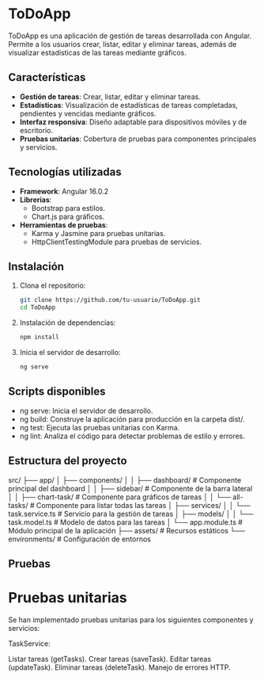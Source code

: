 # ToDoApp

ToDoApp es una aplicación de gestión de tareas desarrollada con Angular. Permite a los usuarios crear, listar, editar y eliminar tareas, además de visualizar estadísticas de las tareas mediante gráficos.

## Características

- **Gestión de tareas**: Crear, listar, editar y eliminar tareas.
- **Estadísticas**: Visualización de estadísticas de tareas completadas, pendientes y vencidas mediante gráficos.
- **Interfaz responsiva**: Diseño adaptable para dispositivos móviles y de escritorio.
- **Pruebas unitarias**: Cobertura de pruebas para componentes principales y servicios.

## Tecnologías utilizadas

- **Framework**: Angular 16.0.2
- **Librerías**:
  - Bootstrap para estilos.
  - Chart.js para gráficos.
- **Herramientas de pruebas**:
  - Karma y Jasmine para pruebas unitarias.
  - HttpClientTestingModule para pruebas de servicios.

## Instalación

1. Clona el repositorio:
   ```bash
   git clone https://github.com/tu-usuario/ToDoApp.git
   cd ToDoApp

2. Instalación de dependencias:
    ```bash
    npm install 

3. Inicia el servidor de desarrollo:
    ```bash
    ng serve

## Scripts disponibles
 - ng serve: Inicia el servidor de desarrollo.
 - ng build: Construye la aplicación para producción en la carpeta dist/.
 - ng test: Ejecuta las pruebas unitarias con Karma.
 - ng lint: Analiza el código para detectar problemas de estilo y errores.

## Estructura del proyecto
src/
├── app/
│   ├── components/
│   │   ├── dashboard/          # Componente principal del dashboard
│   │   ├── sidebar/            # Componente de la barra lateral
│   │   ├── chart-task/         # Componente para gráficos de tareas
│   │   └── all-tasks/          # Componente para listar todas las tareas
│   ├── services/
│   │   └── task.service.ts     # Servicio para la gestión de tareas
│   ├── models/
│   │   └── task.model.ts       # Modelo de datos para las tareas
│   └── app.module.ts           # Módulo principal de la aplicación
├── assets/                     # Recursos estáticos
└── environments/               # Configuración de entornos

## Pruebas
# Pruebas unitarias
Se han implementado pruebas unitarias para los siguientes componentes y servicios:

TaskService:

Listar tareas (getTasks).
Crear tareas (saveTask).
Editar tareas (updateTask).
Eliminar tareas (deleteTask).
Manejo de errores HTTP.



